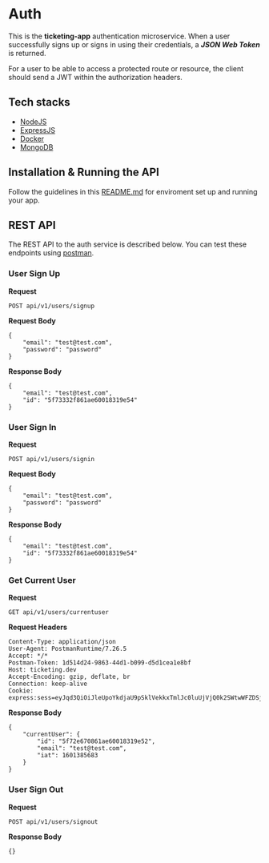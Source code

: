 # Auth

This is the **ticketing-app** authentication microservice. When a user successfully signs up or signs in using their credentials, a ***JSON Web Token*** is returned.

For a user to be able to access a protected route or resource, the client should send a JWT within the authorization headers.

## Tech stacks

- [NodeJS](https://nodejs.org/en/)
- [ExpressJS](https://expressjs.com/)
- [Docker](https://www.docker.com/)
- [MongoDB](https://www.mongodb.com/)

## Installation & Running the API

Follow the guidelines in this [README.md](https://github.com/mwinel/ticketing-app/blob/master/README.md) for enviroment set up and running your app.

## REST API

The REST API to the auth service is described below. You can test these endpoints using [postman](https://www.postman.com/downloads/).

### User Sign Up

**Request**

`POST api/v1/users/signup`

**Request Body**

```
{
    "email": "test@test.com",
    "password": "password"
}
```

**Response Body**

```
{
    "email": "test@test.com",
    "id": "5f73332f861ae60018319e54"
}
```

### User Sign In

**Request**

`POST api/v1/users/signin`

**Request Body**

```
{
    "email": "test@test.com",
    "password": "password"
}
```

**Response Body**

```
{
    "email": "test@test.com",
    "id": "5f73332f861ae60018319e54"
}
```

### Get Current User

**Request**

`GET api/v1/users/currentuser`

**Request Headers**

```
Content-Type: application/json
User-Agent: PostmanRuntime/7.26.5
Accept: */*
Postman-Token: 1d514d24-9863-44d1-b099-d5d1cea1e8bf
Host: ticketing.dev
Accept-Encoding: gzip, deflate, br
Connection: keep-alive
Cookie: express:sess=eyJqd3QiOiJleUpoYkdjaU9pSklVekkxTmlJc0luUjVjQ0k2SWtwWFZDSjkuZXlKcFpDSTZJalZtTnpKbE5qY3dPRFl4WVdVMk1EQXhPRE14T1dVMU1pSXNJbVZ0WVdsc0lqb2lkR1Z6ZEVCMFpYTjBMbU52YlNJc0ltbGhkQ0k2TVRZd01UTTROVFk0TTMwLm10eThuNzBicWpaV2wxWnZ6RlJiaVQ2X0lhOGZYR3B3NGtDTU9CLW1qMkUifQ=="
```

**Response Body**

```
{
    "currentUser": {
        "id": "5f72e670861ae60018319e52",
        "email": "test@test.com",
        "iat": 1601385683
    }
}
```

### User Sign Out

**Request**

`POST api/v1/users/signout`

**Response Body**

```
{}
```